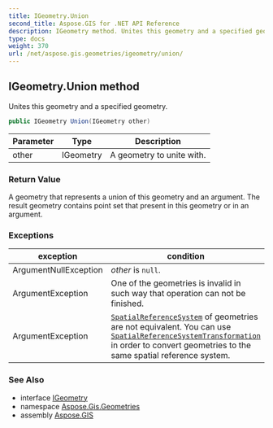 ```yaml
---
title: IGeometry.Union
second_title: Aspose.GIS for .NET API Reference
description: IGeometry method. Unites this geometry and a specified geometry.
type: docs
weight: 370
url: /net/aspose.gis.geometries/igeometry/union/
---
```

## IGeometry.Union method

Unites this geometry and a specified geometry.

```csharp
public IGeometry Union(IGeometry other)
```

| Parameter | Type | Description |
| --- | --- | --- |
| other | IGeometry | A geometry to unite with. |

### Return Value

A geometry that represents a union of this geometry and an argument. The result geometry contains point set that present in this geometry or in an argument.

### Exceptions

| exception | condition |
| --- | --- |
| ArgumentNullException | *other* is `null`. |
| ArgumentException | One of the geometries is invalid in such way that operation can not be finished. |
| ArgumentException | [`SpatialReferenceSystem`](../spatialreferencesystem/) of geometries are not equivalent. You can use [`SpatialReferenceSystemTransformation`](../../../aspose.gis.spatialreferencing/spatialreferencesystemtransformation/) in order to convert geometries to the same spatial reference system. |

### See Also

* interface [IGeometry](../)
* namespace [Aspose.Gis.Geometries](../../igeometry/)
* assembly [Aspose.GIS](../../../)


